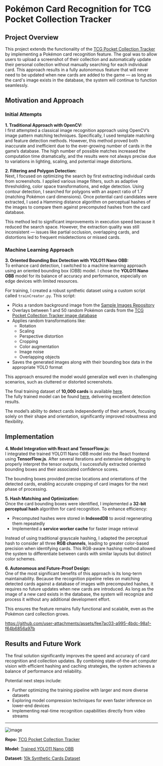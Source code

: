 # Pokémon Card Recognition for TCG Pocket Collection Tracker

## Project Overview
This project extends the functionality of the [TCG Pocket Collection Tracker](https://github.com/marcelpanse/tcg-pocket-collection-tracker) by implementing a Pokémon card recognition feature. The goal was to allow users to upload a screenshot of their collection and automatically update their personal collection without manually searching for each individual card. This approach results in a fully autonomous feature that will never need to be updated when new cards are added to the game — as long as the card's image exists in the database, the system will continue to function seamlessly.

## Motivation and Approach
### Initial Attempts
**1. Traditional Approach with OpenCV:**  
I first attempted a classical image recognition approach using OpenCV’s image pattern matching techniques. Specifically, I used template matching and feature detection methods. However, this method proved both inaccurate and inefficient due to the ever-growing number of cards in the game’s database. The high number of possible matches increased the computation time dramatically, and the results were not always precise due to variations in lighting, scaling, and potential image distortions.

**2. Filtering and Polygon Detection:**  
Next, I focused on optimizing the search by first extracting individual cards from screenshots. I applied various image filters, such as adaptive thresholding, color space transformations, and edge detection. Using contour detection, I searched for polygons with an aspect ratio of 1.7 (matching Pokémon card dimensions). Once potential card candidates were extracted, I used a Hamming distance algorithm on perceptual hashes of the images to compare them against precomputed hashes from the card database. 

This method led to significant improvements in execution speed because it reduced the search space. However, the extraction quality was still inconsistent — issues like partial occlusion, overlapping cards, and distortions led to frequent misdetections or missed cards.

### Machine Learning Approach
**3. Oriented Bounding Box Detection with YOLO11 Nano OBB:**  
To enhance card detection, I switched to a machine learning approach using an oriented bounding box (OBB) model. I chose the **YOLO11 Nano OBB** model for its balance of accuracy and performance, especially on edge devices with limited resources.

For training, I created a robust synthetic dataset using a custom script called `trainCreator.py`. This script:
- Picks a random background image from the [Sample Images Repository](https://github.com/yavuzceliker/sample-images)
- Overlays between 1 and 50 random Pokémon cards from the [TCG Pocket Collection Tracker image database](https://github.com/marcelpanse/tcg-pocket-collection-tracker/tree/main/frontend/public/images)
- Applies random transformations like:
  - Rotation
  - Scaling
  - Perspective distortion
  - Cropping
  - Color augmentation
  - Image noise
  - Overlapping objects
- Saves the generated images along with their bounding box data in the appropriate YOLO format

This approach ensured the model would generalize well even in challenging scenarios, such as cluttered or distorted screenshots. 

The final training dataset of **10,000 cards** is available [here](https://hub.ultralytics.com/datasets/8awcqoIQP0jIXIMDOCsC).  
The fully trained model can be found [here](https://hub.ultralytics.com/models/dQfecRsRsXbAKXOXHLHJ), delivering excellent detection results.

The model’s ability to detect cards independently of their artwork, focusing solely on their shape and orientation, significantly improved robustness and flexibility.

## Implementation
**4. Model Integration with React and TensorFlow.js:**  
I integrated the trained YOLO11 Nano OBB model into the React frontend using **TensorFlow.js**. After several iterations and extensive debugging to properly interpret the tensor outputs, I successfully extracted oriented bounding boxes and their associated confidence scores.

The bounding boxes provided precise locations and orientations of the detected cards, enabling accurate cropping of card images for the next phase of processing.

**5. Hash Matching and Optimization:**  
Once the card bounding boxes were identified, I implemented a **32-bit perceptual hash** algorithm for card recognition. To enhance efficiency:
- Precomputed hashes were stored in **IndexedDB** to avoid regenerating them repeatedly
- Implemented a **service worker cache** for faster image retrieval

Instead of using traditional grayscale hashing, I adapted the perceptual hash to consider all three **RGB channels**, leading to greater color-based precision when identifying cards. This RGB-aware hashing method allowed the system to differentiate between cards with similar layouts but distinct color schemes.

**6. Autonomous and Future-Proof Design:**  
One of the most significant benefits of this approach is its long-term maintainability. Because the recognition pipeline relies on matching detected cards against a database of images with precomputed hashes, it requires no future updates when new cards are introduced. As long as the image of a new card exists in the database, the system will recognize and process it without any additional development effort.

This ensures the feature remains fully functional and scalable, even as the Pokémon card collection grows.


https://github.com/user-attachments/assets/fee7ac03-a995-4bdc-98a1-f64b6856a97b


## Results and Future Work
The final solution significantly improves the speed and accuracy of card recognition and collection updates. By combining state-of-the-art computer vision with efficient hashing and caching strategies, the system achieves a balance of performance and reliability.

Potential next steps include:
- Further optimizing the training pipeline with larger and more diverse datasets
- Exploring model compression techniques for even faster inference on lower-end devices
- Implementing real-time recognition capabilities directly from video streams

---
![image](https://github.com/user-attachments/assets/df22531f-a535-47e9-b20a-2e0aca44455c)

**Repo:** [TCG Pocket Collection Tracker](https://github.com/marcelpanse/tcg-pocket-collection-tracker)

**Model:** [Trained YOLO11 Nano OBB](https://hub.ultralytics.com/models/dQfecRsRsXbAKXOXHLHJ)

**Dataset:** [10k Synthetic Cards Dataset](https://hub.ultralytics.com/datasets/8awcqoIQP0jIXIMDOCsC)

